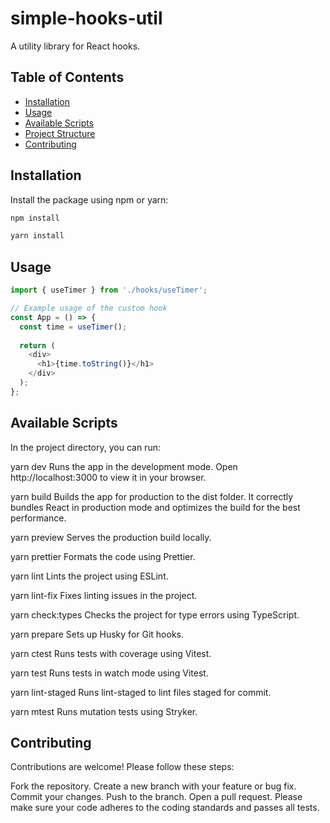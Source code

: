 # simple-hooks-util

A utility library for React hooks.

## Table of Contents

- [Installation](#installation)
- [Usage](#usage)
- [Available Scripts](#available-scripts)
- [Project Structure](#project-structure)
- [Contributing](#contributing)

## Installation

Install the package using npm or yarn:

```bash
npm install 
```

```bash
yarn install
```

## Usage

```TypeScript
import { useTimer } from './hooks/useTimer';

// Example usage of the custom hook
const App = () => {
  const time = useTimer();
  
  return (
    <div>
      <h1>{time.toString()}</h1>
    </div>
  );
};
```

## Available Scripts

In the project directory, you can run:

yarn dev
Runs the app in the development mode.
Open http://localhost:3000 to view it in your browser.

yarn build
Builds the app for production to the dist folder.
It correctly bundles React in production mode and optimizes the build for the best performance.

yarn preview
Serves the production build locally.

yarn prettier
Formats the code using Prettier.

yarn lint
Lints the project using ESLint.

yarn lint-fix
Fixes linting issues in the project.

yarn check:types
Checks the project for type errors using TypeScript.

yarn prepare
Sets up Husky for Git hooks.

yarn ctest
Runs tests with coverage using Vitest.

yarn test
Runs tests in watch mode using Vitest.

yarn lint-staged
Runs lint-staged to lint files staged for commit.

yarn mtest
Runs mutation tests using Stryker.


## Contributing
Contributions are welcome! Please follow these steps:

Fork the repository.
Create a new branch with your feature or bug fix.
Commit your changes.
Push to the branch.
Open a pull request.
Please make sure your code adheres to the coding standards and passes all tests.
